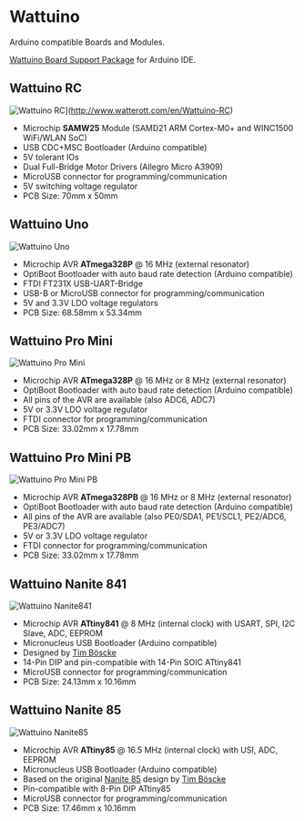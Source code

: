 # Wattuino
Arduino compatible Boards and Modules.

[Wattuino Board Support Package](http://learn.watterott.com/arduino/watterott-boards) for Arduino IDE.


## Wattuino RC
![Wattuino RC](https://github.com/watterott/Wattuino/raw/master/hardware/Wattuino-RC_v10.jpg)](http://www.watterott.com/en/Wattuino-RC)
* Microchip **SAMW25** Module (SAMD21 ARM Cortex-M0+ and WINC1500 WiFi/WLAN SoC)
* USB CDC+MSC Bootloader (Arduino compatible)
* 5V tolerant IOs
* Dual Full-Bridge Motor Drivers (Allegro Micro A3909)
* MicroUSB connector for programming/communication
* 5V switching voltage regulator
* PCB Size: 70mm x 50mm


## Wattuino Uno
![Wattuino Uno](https://github.com/watterott/Wattuino/raw/master/hardware/Wattuino-Uno_v11.jpg)
* Microchip AVR **ATmega328P** @ 16 MHz (external resonator)
* OptiBoot Bootloader with auto baud rate detection (Arduino compatible)
* FTDI FT231X USB-UART-Bridge
* USB-B or MicroUSB connector for programming/communication
* 5V and 3.3V LDO voltage regulators
* PCB Size: 68.58mm x 53.34mm


## Wattuino Pro Mini
![Wattuino Pro Mini](https://github.com/watterott/Wattuino/raw/master/hardware/Wattuino-Pro-Mini_v10.jpg)
* Microchip AVR **ATmega328P** @ 16 MHz or 8 MHz (external resonator)
* OptiBoot Bootloader with auto baud rate detection (Arduino compatible)
* All pins of the AVR are available (also ADC6, ADC7)
* 5V or 3.3V LDO voltage regulator
* FTDI connector for programming/communication
* PCB Size: 33.02mm x 17.78mm


## Wattuino Pro Mini PB
![Wattuino Pro Mini PB](https://github.com/watterott/Wattuino/raw/master/hardware/Wattuino-Pro-Mini-PB_v10.jpg)
* Microchip AVR **ATmega328PB** @ 16 MHz or 8 MHz (external resonator)
* OptiBoot Bootloader with auto baud rate detection (Arduino compatible)
* All pins of the AVR are available (also PE0/SDA1, PE1/SCL1, PE2/ADC6, PE3/ADC7)
* 5V or 3.3V LDO voltage regulator
* FTDI connector for programming/communication
* PCB Size: 33.02mm x 17.78mm


## Wattuino Nanite 841
![Wattuino Nanite841](https://github.com/watterott/Wattuino/raw/master/hardware/Wattuino-Nanite841_v11.jpg)
* Microchip AVR **ATtiny841** @ 8 MHz (internal clock) with USART, SPI, I2C Slave, ADC, EEPROM
* Micronucleus USB Bootloader (Arduino compatible)
* Designed by [Tim Böscke](https://github.com/cpldcpu)
* 14-Pin DIP and pin-compatible with 14-Pin SOIC ATtiny841
* MicroUSB connector for programming/communication
* PCB Size: 24.13mm x 10.16mm


## Wattuino Nanite 85
![Wattuino Nanite85](https://github.com/watterott/Wattuino/raw/master/hardware/Wattuino-Nanite85_v11.jpg)
* Microchip AVR **ATtiny85** @ 16.5 MHz (internal clock) with USI, ADC, EEPROM
* Micronucleus USB Bootloader (Arduino compatible)
* Based on the original [Nanite 85](https://github.com/cpldcpu/Nanite) design by [Tim Böscke](https://github.com/cpldcpu)
* Pin-compatible with 8-Pin DIP ATtiny85
* MicroUSB connector for programming/communication
* PCB Size: 17.46mm x 10.16mm
